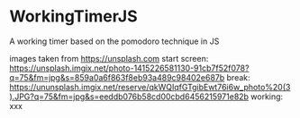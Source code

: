 # WorkingTimerJS
A working timer based on the pomodoro technique in JS

images taken from https://unsplash.com
start screen: https://unsplash.imgix.net/photo-1415226581130-91cb7f52f078?q=75&fm=jpg&s=859a0a6f863f8eb93a489c98402e687b
break: https://ununsplash.imgix.net/reserve/qkWQIqfGTgibEwt76i6w_photo%20(3).JPG?q=75&fm=jpg&s=eeddb076b58cd00cbd6456215971e82b
working: xxx
